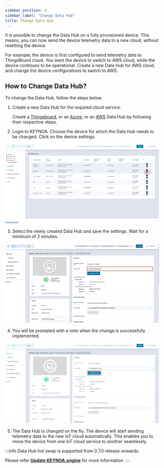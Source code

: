 ```yaml
---
sidebar_position: 4
sidebar_label: "Change Data Hub"
title: Change Data Hub
---
```


It is possible to change the Data Hub on a fully provisioned device. This means, you can now send the device telemetry data to a new cloud, without resetting the device. 

For example, the device is first configured to send telemetry data to ThingsBoard cloud. You want the device to switch to AWS cloud, while the device continues to be operational. Create a new Data Hub for AWS cloud, and change the device configurations to switch to AWS. 

## How to Change Data Hub?
To change the Data Hub, follow the steps below. 

1. Create a new Data Hub for the required cloud service.

    <!-- Create a [Thingsboard](docs/tutorial/Thingsboard%20-%20Rule%20Engine/KEYNOA.md) Data Hub by following these steps.

    Create an [Azure](docs/tutorial/Azure%20-%20Telemetric%20Rules/KEYNOA.md) Data Hub by following these steps.

    Create an [AWS](docs/tutorial/AWS/KEYNOA.md) Data Hub by following these steps. -->

    Create a [Thingsboard](docs/tutorial/Thingsboard%20-%20Rule%20Engine/KEYNOA.md), or an [Azure](docs/tutorial/Azure%20-%20Telemetric%20Rules/KEYNOA.md), or an [AWS](docs/tutorial/AWS/KEYNOA.md) Data Hub by following their respective steps.

<!-- ![KEYNOA](/img/KEYNOA/Thingsboard/DatahubProvisionKey.png)

![KEYNOA](/img/KEYNOA/IoT-Central/Data-Hub-details-2.png)

![KEYNOA](/img/KEYNOA/AWS/Data-Hub-details-2.png) -->

2. Login to KEYNOA. Choose the device for which the Data Hub needs to be changed. Click on the device settings.

![KEYNOA](/img/KEYNOA/change-datahub-device-settings.png)


3. Select the newly created Data Hub and save the settings. Wait for a minimum of 2 minutes.

![KEYNOA](/img/KEYNOA/change-datahub-select-new.png)

4. You will be prompted with a note when the change is successfully implemented.

![KEYNOA](/img/KEYNOA/change-datahub-click.png)

5. The Data Hub is changed on the fly. The device will start sending telemetry data to the new IoT cloud automatically. This enables you to move the device from one IoT cloud service to another seamlessly.


:::info
Data Hub hot swap is supported from  0.7.0 release onwards. 

Please refer **[Update KEYNOA.engine](docs/reference/update-keynoa.engine.md)** for more information.
:::